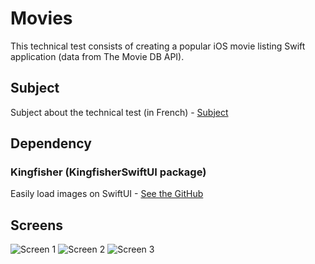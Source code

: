 # Movies

This technical test consists of creating a popular iOS movie listing Swift application (data from The Movie DB API).

## Subject
Subject about the technical test (in French) - [Subject](https://drive.google.com/file/d/1W7FH9xVkuFwl6limjkTbnFlsDxe7aX1N/view?usp=sharing)

## Dependency

### Kingfisher (KingfisherSwiftUI package)

Easily load images on SwiftUI - [See the GitHub](https://github.com/onevcat/Kingfisher)

## Screens

![Screen 1](https://i.ibb.co/bvBrQ9f/Simulator-Screen-Shot-i-Phone-11-Pro-Max-2020-06-01-at-22-37-00.png)
![Screen 2](https://i.ibb.co/qFYGNcZ/Simulator-Screen-Shot-i-Phone-11-Pro-Max-2020-06-01-at-22-46-07.png)
![Screen 3](https://i.ibb.co/HKvyJHm/Simulator-Screen-Shot-i-Phone-11-Pro-Max-2020-06-01-at-22-46-36.png)
